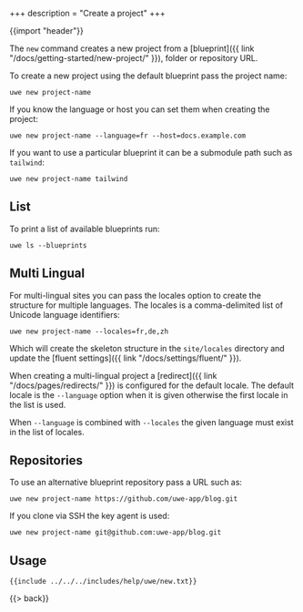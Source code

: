 +++
description = "Create a project"
+++

{{import "header"}}

The `new` command creates a new project from a [blueprint]({{ link "/docs/getting-started/new-project/" }}), folder or repository URL.

To create a new project using the default blueprint pass the project name:

```text
uwe new project-name
```

If you know the language or host you can set them when creating the project:

```text
uwe new project-name --language=fr --host=docs.example.com
```

If you want to use a particular blueprint it can be a submodule path such as `tailwind`:

```text
uwe new project-name tailwind
```

## List

To print a list of available blueprints run:

```text
uwe ls --blueprints
```

## Multi Lingual

For multi-lingual sites you can pass the locales option to create the structure for multiple languages. The locales is a comma-delimited list of Unicode language identifiers:

```text
uwe new project-name --locales=fr,de,zh
```

Which will create the skeleton structure in the `site/locales` directory and update the [fluent settings]({{ link "/docs/settings/fluent/" }}).

When creating a multi-lingual project a [redirect]({{ link "/docs/pages/redirects/" }}) is configured for the default locale. The default locale is the `--language` option when it is given otherwise the first locale in the list is used.

When `--language` is combined with `--locales` the given language must exist in the list of locales.

## Repositories

To use an alternative blueprint repository pass a URL such as:

```text
uwe new project-name https://github.com/uwe-app/blog.git
```

If you clone via SSH the key agent is used:

```text
uwe new project-name git@github.com:uwe-app/blog.git
```

## Usage

```text
{{include ../../../includes/help/uwe/new.txt}}
```

{{> back}}
